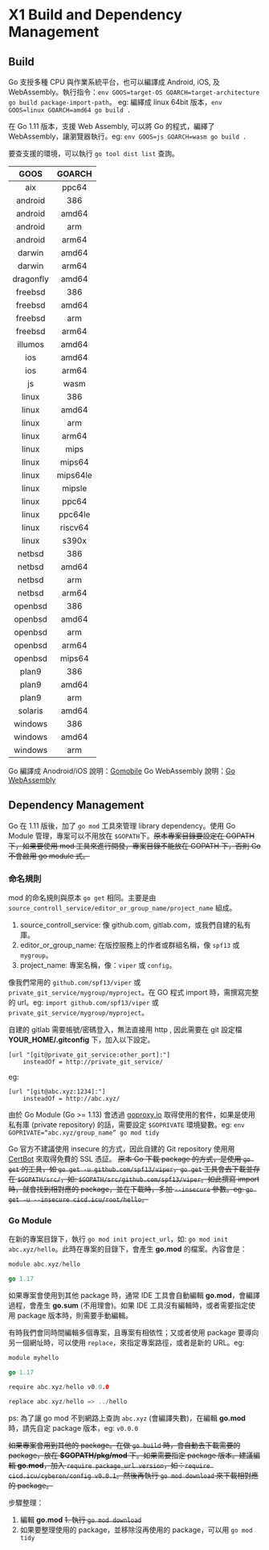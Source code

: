 # X1 Build and Dependency Management

## Build

Go 支授多種 CPU 與作業系統平台，也可以編譯成 Android, iOS, 及 WebAssembly。執行指令：`env GOOS=target-OS GOARCH=target-architecture go build package-import-path`。 eg: 編繹成 linux 64bit 版本，`env GOOS=linux GOARCH=amd64 go build .`

在 Go 1.11 版本，支援 Web Assembly, 可以將 Go 的程式，編繹了 WebAssembly，讓瀏覽器執行。eg: `env GOOS=js GOARCH=wasm go build .`

要查支援的環境，可以執行 `go tool dist list` 查詢。

| GOOS | GOARCH |
|:----:|:------:|
| aix | ppc64 |
| android | 386 |
| android | amd64 |
| android | arm |
| android | arm64 |
| darwin | amd64 |
| darwin | arm64 |
| dragonfly | amd64 |
| freebsd | 386 |
| freebsd | amd64 |
| freebsd | arm |
| freebsd | arm64 |
| illumos | amd64 |
| ios | amd64 |
| ios | arm64 |
| js | wasm |
| linux | 386 |
| linux | amd64 |
| linux | arm |
| linux | arm64 |
| linux | mips |
| linux | mips64 |
| linux | mips64le |
| linux | mipsle |
| linux | ppc64 |
| linux | ppc64le |
| linux | riscv64 |
| linux | s390x |
| netbsd | 386 |
| netbsd | amd64 |
| netbsd | arm |
| netbsd | arm64 |
| openbsd | 386 |
| openbsd | amd64 |
| openbsd | arm |
| openbsd | arm64 |
| openbsd | mips64 |
| plan9 | 386 |
| plan9 | amd64 |
| plan9 | arm |
| solaris | amd64 |
| windows | 386 |
| windows | amd64 |
| windows | arm |

Go 編譯成 Anodroid/iOS 說明：[Gomobile](https://github.com/golang/go/wiki/Mobile)
Go WebAssembly 說明：[Go WebAssembly](https://github.com/golang/go/wiki/WebAssembly)

## Dependency Management

Go 在 1.11 版後，加了 `go mod` 工具來管理 library dependency。使用 Go Module 管理，專案可以不用放在 `$GOPATH`下。~~原本專案目錄要設定在 GOPATH 下，如果要使用 mod 工具來進行開發，專案目錄不能放在 GOPATH 下，否則 Go 不會啟用 go module 式。~~

### 命名規則

mod 的命名規則與原本 `go get` 相同。主要是由 `source_controll_service/editor_or_group_name/project_name` 組成。

1. source_controll_service: 像 github.com, gitlab.com，或我們自建的私有庫。
1. editor_or_group_name: 在版控服務上的作者或群組名稱，像 `spf13` 或 `mygroup`。
1. project_name: 專案名稱，像：`viper` 或 `config`。

像我們常用的 `github.com/spf13/viper` 或 `private_git_service/mygroup/myproject`。在 GO 程式 import 時，需撰寫完整的 url。eg: `import github.com/spf13/viper` 或 `private_git_service/mygroup/myproject`。

自建的 gitlab 需要帳號/密碼登入，無法直接用 http , 因此需要在 git 設定檔 **YOUR_HOME/.gitconfig** 下，加入以下設定。

```text
[url "[git@private_git_service:other_port]:"]
    insteadOf = http://private_git_service/
```

eg:

```text
[url "[git@abc.xyz:1234]:"]
    insteadOf = http://abc.xyz/
```

由於 Go Module (Go >= 1.13) 會透過 [goproxy.io](https://goproxy.io/) 取得使用的套件，如果是使用私有庫 (private repository) 的話，需要設定 `$GOPRIVATE` 環境變數。eg: `env GOPRIVATE=“abc.xyz/group_name” go mod tidy`

Go 官方不建議使用 insecure 的方式，因此自建的 Git repository 使用用 [CertBot](https://certbot.eff.org/) 來取得免費的 SSL 憑証。
~~原本 Go 下載 package 的方式，是使用 `go get` 的工具，如 `go get -u github.com/spf13/viper`，`go get` 工具會去下載並存在 `$GOPATH/src/`，如: `$GOPATH/src/github.com/spf13/viper`。如此撰寫 import 時，就會找到相對應的 package，並在下載時，多加 `--insecure` 參數。eg: `go get -u --insecure cicd.icu/root/hello`。~~

### Go Module

在新的專案目錄下，執行 `go mod init project_url`，如: `go mod init abc.xyz/hello`。此時在專案的目錄下，會產生 **go.mod** 的檔案。內容會是：

```go
module abc.xyz/hello

go 1.17
```

如果專案會使用到其他 package 時，通常 IDE 工具會自動編輯 **go.mod**，會編譯過程，會產生 **go.sum** (不用理會)。如果 IDE 工具沒有編輯時，或者需要指定使用 package 版本時，則需要手動編輯。

有時我們會同時間編輯多個專案，且專案有相依性；又或者使用 package 要導向另一個網址時，可以使用 `replace`，來指定專案路徑，或者是新的 URL。eg:

```go
module myhello

go 1.17

require abc.xyz/hello v0.0.0

replace abc.xyz/hello => ../hello
```

ps: 為了讓 go mod 不到網路上查詢 `abc.xyz` (會編譯失數)，在編輯 **go.mod** 時，請先自定 package 版本，eg: `v0.0.0`

~~如果專案會用到其他的 package。在做 `go build` 時，會自動去下載需要的 package，放在 **$GOPATH/pkg/mod** 下。如果需要指定 package 版本。建議編輯 **go.mod**，加入 `require package_url version`，如：`require cicd.icu/cyberon/config v0.0.1`。然後再執行 `go mod download` 來下載相對應的 package。~~

步驟整理：

1. 編輯 **go.mod**
~~1. 執行 `go mod download`~~
1. 如果要整理使用的 package，並移除沒再使用的 package，可以用 `go mod tidy`
